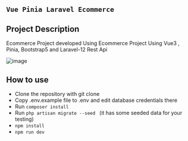 ##  ``` Vue Pinia Laravel Ecommerce  ```
##  Project Description 
Ecommerce Project developed Using Ecommerce Project Using Vue3 , Pinia, Bootstrap5 and Laravel-12 Rest Api


![image](https://github.com/user-attachments/assets/e453cbde-966b-4011-b3fc-8d48db562484)





## How to use

- Clone the repository with git clone
- Copy .env.example file to .env and edit database credentials there
- Run  ``` composer install  ```
- Run  ``` php artisan migrate --seed  ``` (it has some seeded data for your testing)
-  ``` npm install  ```
-  ``` npm run dev  ```



